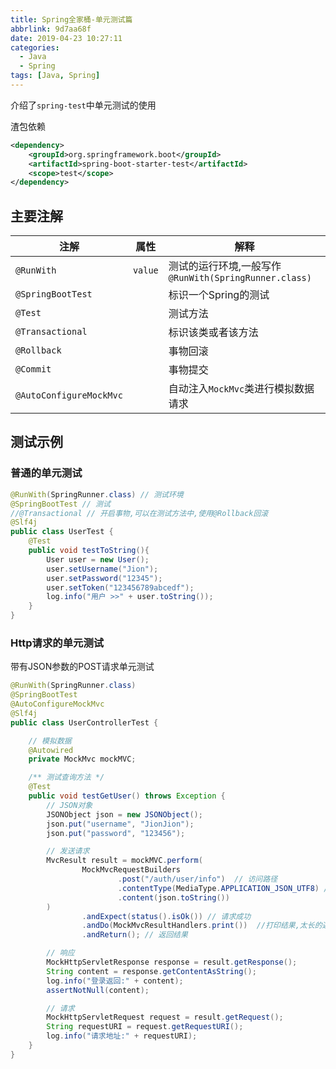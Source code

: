```yaml
---
title: Spring全家桶-单元测试篇
abbrlink: 9d7aa68f
date: 2019-04-23 10:27:11
categories:
  - Java
  - Spring
tags: [Java, Spring]
---
```




介绍了`spring-test`中单元测试的使用

渣包依赖
```xml
<dependency>
	<groupId>org.springframework.boot</groupId>
	<artifactId>spring-boot-starter-test</artifactId>
	<scope>test</scope>
</dependency>
```

## 主要注解
| 注解 | 属性 | 解释 |
| --- | --- | --- |
| `@RunWith` | `value` | 测试的运行环境,一般写作`@RunWith(SpringRunner.class)`|
| `@SpringBootTest` | 	| 标识一个Spring的测试 |
| `@Test`| 		| 测试方法	|
| `@Transactional ` |  | 标识该类或者该方法 |
| `@Rollback` 	|  	 | 事物回滚 |
| `@Commit` 	| 		| 事物提交 |
| `@AutoConfigureMockMvc` |    | 自动注入`MockMvc`类进行模拟数据请求 |


##  测试示例

### 普通的单元测试

``` java
@RunWith(SpringRunner.class) // 测试环境
@SpringBootTest // 测试
//@Transactional // 开启事物,可以在测试方法中,使用@Rollback回滚
@Slf4j
public class UserTest {
    @Test
    public void testToString(){
        User user = new User();
        user.setUsername("Jion");
        user.setPassword("12345");
        user.setToken("123456789abcedf");
        log.info("用户 >>" + user.toString());
    }
}
```

### Http请求的单元测试
带有JSON参数的POST请求单元测试

```java
@RunWith(SpringRunner.class)
@SpringBootTest
@AutoConfigureMockMvc
@Slf4j
public class UserControllerTest {

    // 模拟数据
    @Autowired
    private MockMvc mockMVC;

    /** 测试查询方法 */
    @Test
    public void testGetUser() throws Exception {
        // JSON对象
        JSONObject json = new JSONObject();
        json.put("username", "JionJion");
        json.put("password", "123456");

        // 发送请求
        MvcResult result = mockMVC.perform(
                MockMvcRequestBuilders
                        .post("/auth/user/info")  // 访问路径
                        .contentType(MediaType.APPLICATION_JSON_UTF8) // json格式数据
                        .content(json.toString())
        )
                .andExpect(status().isOk())	// 请求成功
                .andDo(MockMvcResultHandlers.print())  //打印结果,太长的返回结果不作打印
                .andReturn(); // 返回结果

        // 响应
        MockHttpServletResponse response = result.getResponse();
        String content = response.getContentAsString();
        log.info("登录返回:" + content);
        assertNotNull(content);

        // 请求
        MockHttpServletRequest request = result.getRequest();
        String requestURI = request.getRequestURI();
        log.info("请求地址:" + requestURI);
    }
}
```

